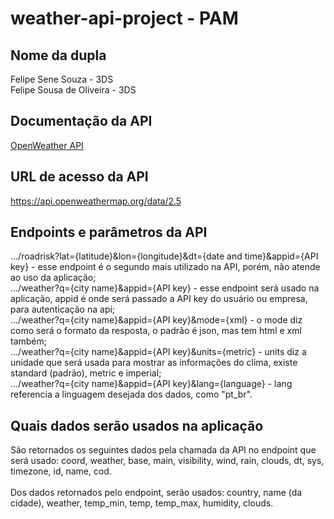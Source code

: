 # weather-api-project - PAM

## Nome da dupla
Felipe Sene Souza - 3DS <br>
Felipe Sousa de Oliveira - 3DS

## Documentação da API
[OpenWeather API](https://openweathermap.org/current#name)

## URL de acesso da API
https://api.openweathermap.org/data/2.5

## Endpoints e parâmetros da API
.../roadrisk?lat={latitude}&lon={longitude}&dt={date and time}&appid={API key} - esse endpoint é o segundo mais utilizado na API, porém, não atende ao uso da aplicação;
<br>
.../weather?q={city name}&appid={API key} - esse endpoint será usado na aplicação, appid é onde será passado a API key do usuário ou empresa, para autenticação na api;
<br>
.../weather?q={city name}&appid={API key}&mode={xml} - o mode diz como será o formato da resposta, o padrão é json, mas tem html e xml também;
<br>
.../weather?q={city name}&appid={API key}&units={metric} - units diz a unidade que será usada para mostrar as informações do clima, existe standard (padrão), metric e imperial;
<br>
.../weather?q={city name}&appid={API key}&lang={language} - lang referencia a linguagem desejada dos dados, como "pt_br".

## Quais dados serão usados na aplicação
São retornados os seguintes dados pela chamada da API no endpoint que será usado: coord, weather, base, main, visibility, wind, rain, clouds, dt, sys, timezone, id, name, cod.    <br>                               
Dos dados retornados pelo endpoint, serão usados: country, name (da cidade), weather, temp_min, temp, temp_max, humidity, clouds.
